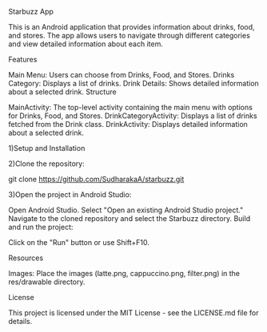 Starbuzz App

This is an Android application that provides information about drinks, food, and stores. The app allows users to navigate through different categories and view detailed information about each item.

Features

Main Menu: Users can choose from Drinks, Food, and Stores.
Drinks Category: Displays a list of drinks.
Drink Details: Shows detailed information about a selected drink.
Structure

MainActivity: The top-level activity containing the main menu with options for Drinks, Food, and Stores.
DrinkCategoryActivity: Displays a list of drinks fetched from the Drink class.
DrinkActivity: Displays detailed information about a selected drink.

1)Setup and Installation

2)Clone the repository:

  git clone https://github.com/SudharakaA/starbuzz.git

3)Open the project in Android Studio:

Open Android Studio.
Select "Open an existing Android Studio project."
Navigate to the cloned repository and select the Starbuzz directory.
Build and run the project:

Click on the "Run" button or use Shift+F10.


Resources

Images: Place the images (latte.png, cappuccino.png, filter.png) in the res/drawable directory.


License

This project is licensed under the MIT License - see the LICENSE.md file for details.


